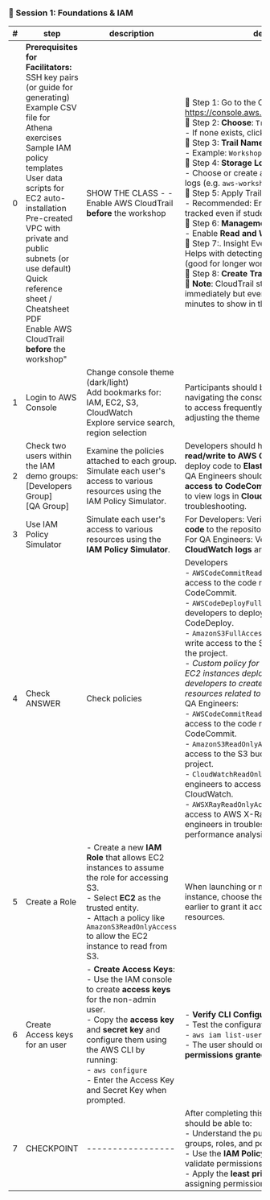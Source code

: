 ### 🧩 Session 1: Foundations & IAM

| **#** | **step** | **description**  |**details**|
|----------|-----------------|-----------------|------|
|0         |**Prerequisites for Facilitators:**<br>SSH key pairs (or guide for generating)<br>Example CSV file for Athena exercises<br>Sample IAM policy templates<br>User data scripts for EC2 auto-installation<br>Pre-created VPC with private and public subnets (or use default)<br>Quick reference sheet / Cheatsheet PDF<br>Enable AWS CloudTrail **before** the workshop"|SHOW THE CLASS - - <br>Enable AWS CloudTrail **before** the workshop|🔹 Step 1: Go to the CloudTrail Console<br>https://console.aws.amazon.com/cloudtrail<br>🔹 Step 2: **Choose**: `Trails` from the sidebar<br>- If none exists, click "Create trail"<br>🔹 Step 3: **Trail Name**:<br>- Example: `WorkshopTrail`<br>🔹 Step 4: **Storage Location**:<br>- Choose or create an **S3 bucket** to store logs (e.g. `aws-workshop-cloudtrail-logs`)<br>🔹 Step 5: Apply Trail To All ✅<br>- Recommended: Ensures activity is tracked even if students switch regions.<br>🔹 Step 6: **Management Events**:<br>- Enable **Read and Write events**<br>🔹 Step 7:. Insight Events (optional)**- Helps with detecting unusual activity (good for longer workshops or debugging)<br>🔹 Step 8: **Create Trail**<br>📝 **Note**: CloudTrail starts recording immediately but events may take a few minutes to show in the logs.
|1         |Login to AWS Console|Change console theme (dark/light)<br>Add bookmarks for: IAM, EC2, S3, CloudWatch<br>Explore service search, region selection|Participants should be comfortable navigating the console, using bookmarks to access frequently used services, and adjusting the theme to their preference.|
|2         |Check two users within the IAM demo groups:<br>[Developers Group]<br>[QA Group]|Examine the policies attached to each group.<br>Simulate each user's access to various resources using the IAM Policy Simulator.|Developers should have permissions to **read/write to AWS CodeCommit** and deploy code to **Elastic Beanstalk or EC2** QA Engineers should have **read-only access to CodeCommit**, and permissions to view logs in **CloudWatch** and **X-Ray** for troubleshooting.|
|3         |Use IAM Policy Simulator|Simulate each user's access to various resources using the **IAM Policy Simulator**.|For Developers: Verify if they can **push code** to the repository.<br>For QA Engineers: Verify if they can access **CloudWatch logs** and troubleshoot issues.|
|4         |Check ANSWER|Check policies|Developers<br>- `AWSCodeCommitReadOnly`: Allows read access to the code repository in AWS CodeCommit.<br>- `AWSCodeDeployFullAccess`: Allows developers to deploy the code using AWS CodeDeploy.<br>- `AmazonS3FullAccess`: Enables read and write access to the S3 buckets related to the project.<br>- *Custom policy for Elastic Beanstalk or EC2 instances deployment, which allows developers to create, update, and delete resources related to the application.*<br>QA Engineers:<br>- `AWSCodeCommitReadOnly`: Allows read access to the code repository in AWS CodeCommit.<br>- `AmazonS3ReadOnlyAccess`: Enables read access to the S3 buckets related to the project.<br>- `CloudWatchReadOnlyAccess`: Allows QA engineers to access logs from Amazon CloudWatch.<br>- `AWSXRayReadOnlyAccess`: Provides read access to AWS X-Ray to help QA engineers in troubleshooting and performance analysis.|
|5         |Create a Role|- Create a new **IAM Role** that allows EC2 instances to assume the role for accessing S3.<br>- Select **EC2** as the trusted entity.<br>- Attach a policy like `AmazonS3ReadOnlyAccess` to allow the EC2 instance to read from S3.|When launching or modifying an EC2 instance, choose the IAM Role created earlier to grant it access to the necessary resources.|
|6         |Create Access keys for an user|- **Create Access Keys**:<br>- Use the IAM console to create **access keys** for the non-admin user.<br>- Copy the **access key** and **secret key** and configure them using the AWS CLI by running:<br>- `aws configure`<br>- Enter the Access Key and Secret Key when prompted.|- **Verify CLI Configuration**:<br>- Test the configuration by running:<br>- `aws iam list-users`<br>- The user should only have access to the **permissions granted to their IAM group**.|
|7         |CHECKPOINT|-----------------|After completing this exercise, participants should be able to:<br>- Understand the purpose of IAM users, groups, roles, and policies.<br>- Use the **IAM Policy Simulator** to test and validate permissions.<br>- Apply the **least privilege principle** when assigning permissions.|
